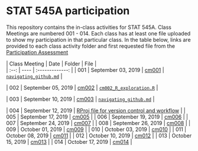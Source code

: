 # STAT 545A participation

This repository contains the in-class activities for STAT 545A.  Class Meetings are numbered 001 - 014.  Each class has at least one file uploaded to show my participation in that particular class.  In the table below, links are provided to each class activity folder and first requested file from the [Participation Assessment](https://stat545.stat.ubc.ca/evaluation/participation/)

| Class Meeting | Date    | Folder | File |         
| :--: | ---- | :-------------: |
| 001  | September 03, 2019 | [cm001](https://github.com/hadleyd2/STAT545-participation/tree/master/weeks_1_and_2/cm001) |
  [`navigating_github.md`](https://github.com/hadleyd2/STAT545-participation/blob/master/weeks_1_and_2/cm001/navigating_github.md) |
  
| 002    | September 05, 2019 | [cm002](https://github.com/hadleyd2/STAT545-participation/blob/master/weeks_1_and_2/cm002-R_exploration.R) | 
  [`cm002_R_exploration.R`](https://github.com/hadleyd2/STAT545-participation/blob/master/weeks_1_and_2/cm002/cm002-R_exploration.R) |
  
| 003    | September 10, 2019 | [cm003](https://github.com/hadleyd2/STAT545-participation/tree/master/weeks_1_and_2/cm003) |
  [`navigating_github.md`]() |
  
| 004    | September 12, 2019 | [RProj file for version control and workflow](https://github.com/hadleyd2/STAT545-participation/blob/master/STAT545-participation.Rproj) |
| 005    | September 17, 2019 | [cm005](https://github.com/hadleyd2/STAT545-participation/tree/master/weeks_3_thru_5/cm005) |
| 006    | September 19, 2019 | [cm006](https://github.com/hadleyd2/STAT545-participation/tree/master/weeks_3_thru_5/cm006) |
| 007    | September 24, 2019 | [cm007](https://github.com/hadleyd2/STAT545-participation/tree/master/weeks_3_thru_5/cm007) |
| 008    | September 26, 2019 | [cm008](https://github.com/hadleyd2/STAT545-participation/tree/master/weeks_3_thru_5/cm008) |
| 009    | October 01, 2019 | [cm009](https://github.com/hadleyd2/STAT545-participation/tree/master/weeks_3_thru_5/cm009) |
| 010    | October 03, 2019 | [cm010](https://github.com/hadleyd2/STAT545-participation/tree/master/weeks_3_thru_5/cm010) |
| 011    | October 08, 2019 | [cm011](https://github.com/hadleyd2/STAT545-participation/tree/master/weeks_6_and_7/cm011) |
| 012    | October 10, 2019 | [cm012](https://github.com/hadleyd2/STAT545-participation/tree/master/weeks_6_and_7/cm012) |
| 013    | October 15, 2019 | [cm013](https://github.com/hadleyd2/STAT545-participation/tree/master/weeks_6_and_7/cm013) |
| 014    | October 17, 2019 | [cm014](https://github.com/hadleyd2/STAT545-participation/tree/master/weeks_6_and_7/cm014) |